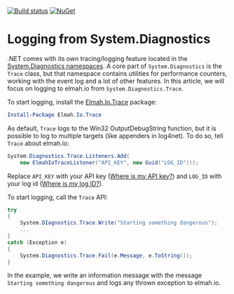 [![Build status](https://ci.appveyor.com/api/projects/status/n90mht5w7nhrysg3?svg=true)](https://ci.appveyor.com/project/ThomasArdal/elmah-io-trace)
[![NuGet](https://img.shields.io/nuget/v/Elmah.Io.Trace.svg)](https://www.nuget.org/packages/Elmah.Io.Trace)

# Logging from System.Diagnostics

.NET comes with its own tracing/logging feature located in the [System.Diagnostics namespaces](https://msdn.microsoft.com/en-us/library/gg145030(v=vs.110).aspx). A core part of `System.Diagnostics` is the `Trace` class, but that namespace contains utilities for performance counters, working with the event log and a lot of other features. In this article, we will focus on logging to elmah.io from `System.Diagnostics.Trace`.

To start logging, install the [Elmah.Io.Trace](https://www.nuget.org/packages/Elmah.Io.Trace/) package:

```powershell
Install-Package Elmah.Io.Trace
```

As default, `Trace` logs to the Win32 OutputDebugString function, but it is possible to log to multiple targets (like appenders in log4net). To do so, tell `Trace` about elmah.io:

```csharp
System.Diagnostics.Trace.Listeners.Add(
    new ElmahIoTraceListener("API_KEY", new Guid("LOG_ID")));
```

Replace `API_KEY` with your API key ([Where is my API key?](https://docs.elmah.io/where-is-my-api-key/)) and `LOG_ID` with your log id ([Where is my log ID?](https://docs.elmah.io/where-is-my-log-id/)).

To start logging, call the `Trace` API:

```csharp
try
{
    System.DIagnostics.Trace.Write("Starting something dangerous");
    ...
}
catch (Exception e)
{
    System.Diagnostics.Trace.Fail(e.Message, e.ToString());
}
```

In the example, we write an information message with the message `Starting something dangerous` and logs any thrown exception to elmah.io.